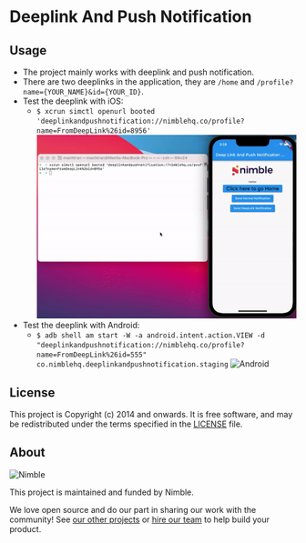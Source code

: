 # Deeplink And Push Notification

## Usage

- The project mainly works with deeplink and push notification.
- There are two deeplinks in the application, they are `/home` and `/profile?name={YOUR_NAME}&id={YOUR_ID}`.
- Test the deeplink with iOS:
  - `$ xcrun simctl openurl booted 'deeplinkandpushnotification://nimblehq.co/profile?name=FromDeepLink%26id=8956'`
  ![iOS](deeplink_and_pushnotification_ios.gif)
- Test the deeplink with Android:
  - `$ adb shell am start -W -a android.intent.action.VIEW -d "deeplinkandpushnotification://nimblehq.co/profile?name=FromDeepLink%26id=555" co.nimblehq.deeplinkandpushnotification.staging`
  ![Android](deeplink_and_pushnotification_android.gif)

## License

This project is Copyright (c) 2014 and onwards. It is free software,
and may be redistributed under the terms specified in the [LICENSE] file.

[LICENSE]: /LICENSE

## About

![Nimble](https://assets.nimblehq.co/logo/dark/logo-dark-text-160.png)

This project is maintained and funded by Nimble.

We love open source and do our part in sharing our work with the community!
See [our other projects][community] or [hire our team][hire] to help build your product.

[community]: https://github.com/nimblehq
[hire]: https://nimblehq.co/
